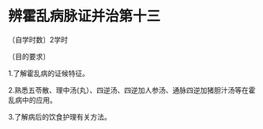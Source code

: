 # 辨霍乱病脉证并治第十三

〔自学时数〕2学时

〔目的要求〕

1.了解霍乱病的证候特征。

2.熟悉五苓散、理中汤(丸）、四逆汤、四逆加人参汤、通脉四逆加猪胆汁汤等在霍乱病中的应用。

3.了解病后的饮食护理有关方法。
